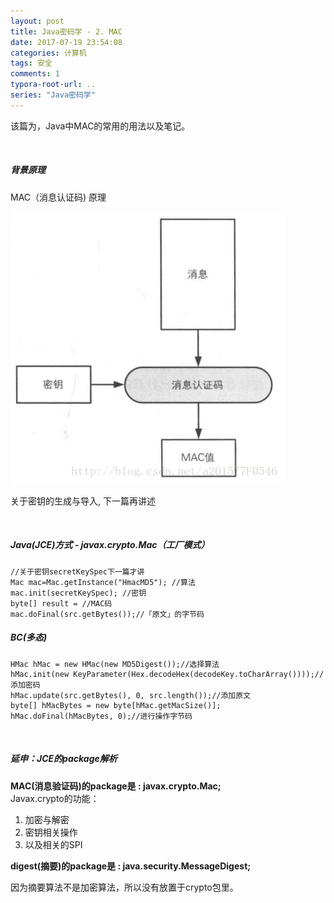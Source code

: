 ```yaml
---
layout: post
title: Java密码学 - 2. MAC
date: 2017-07-19 23:54:08
categories: 计算机
tags: 安全 
comments: 1
typora-root-url: ..
series: "Java密码学"
---
```




该篇为，Java中MAC的常用的用法以及笔记。

<br>

##### **背景原理**

MAC（消息认证码) 原理

![消息认证码 ](/../assets/blog_res/20180227185209179.png)

关于密钥的生成与导入, 下一篇再讲述

<br>


##### **Java(JCE)方式 - javax.crypto.Mac**（工厂模式）

	//关于密钥secretKeySpec下一篇才讲
	Mac mac=Mac.getInstance("HmacMD5"); //算法
	mac.init(secretKeySpec); //密钥
	byte[] result = //MAC码
	mac.doFinal(src.getBytes());//「原文」的字节码


##### **BC**(多态)

    HMac hMac = new HMac(new MD5Digest());//选择算法
    hMac.init(new KeyParameter(Hex.decodeHex(decodeKey.toCharArray())));//添加密码
    hMac.update(src.getBytes(), 0, src.length());//添加原文
    byte[] hMacBytes = new byte[hMac.getMacSize()];
    hMac.doFinal(hMacBytes, 0);//进行操作字节码

<br>

##### 延申：JCE的package解析

**MAC(消息验证码)的package是 :  javax.crypto.Mac;**  
Javax.crypto的功能： 

1. 加密与解密
2. 密钥相关操作
3. 以及相关的SPI   


**digest(摘要)的package是 : java.security.MessageDigest;**

因为摘要算法不是加密算法，所以没有放置于crypto包里。




